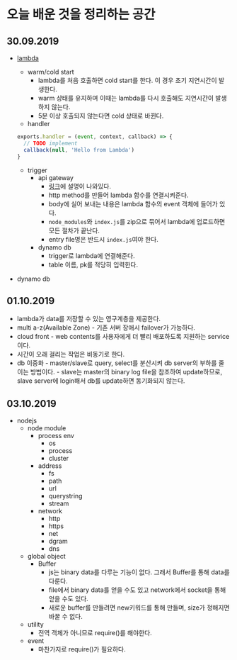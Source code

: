 # 오늘 배운 것을 정리하는 공간

## 30.09.2019

- [lambda](https://medium.com/@yumenohosi/aws-lambda-api-gateway-dynamodb-node-js-사용기-삽질기-b5352e00b396)

  - warm/cold start
    - lambda를 처음 호출하면 cold start를 한다. 이 경우 초기 지연시간이 발생한다.
    - warm 상태를 유지하며 이때는 lambda를 다시 호출해도 지연시간이 발생하지 않는다.
    - 5분 이상 호출되지 않는다면 cold 상태로 바뀐다.
  - handler

  ```js
  exports.handler = (event, context, callback) => {
    // TODO implement
    callback(null, 'Hello from Lambda')
  }
  ```

  - trigger
    - api gateway
      - [링크](https://hyunseob.github.io/2017/05/27/aws-lambda-easy-start/)에 설명이 나와있다.
      - http method를 만들어 lambda 함수를 연결시켜준다.
      - body에 실어 보내는 내용은 lambda 함수의 event 객체에 들어가 있다.
      - `node_modules`와 `index.js`를 zip으로 묶어서 lambda에 업로드하면 모든 절차가 끝난다.
      - entry file명은 반드시 `index.js`여야 한다.
    - dynamo db
      - trigger로 lambda에 연결해준다.
      - table 이름, pk를 적당히 입력한다.

- dynamo db

## 01.10.2019

- lambda가 data를 저장할 수 있는 영구계층을 제공한다.
- multi a-z(Available Zone) - 기존 서버 장애시 failover가 가능하다.
- cloud front - web contents를 사용자에게 더 빨리 배포하도록 지원하는 service이다.
- 시간이 오래 걸리는 작업은 비동기로 한다.
- db 이중화 - master/slave로 query, select를 분산시켜 db server의 부하를 줄이는 방법이다. - slave는 master의 binary log file을 참조하여 update하므로, slave server에 login해서 db를 update하면 동기화되지 않는다.

## 03.10.2019

- nodejs
  - node module
    - process env
      - os
      - process
      - cluster
    - address
      - fs
      - path
      - url
      - querystring
      - stream
    - network
      - http
      - https
      - net
      - dgram
      - dns
  - global object
    - Buffer
      - js는 binary data를 다루는 기능이 없다. 그래서 Buffer를 통해 data를 다룬다.
      - file에서 binary data를 얻을 수도 있고 network에서 socket을 통해 얻을 수도 있다.
      - 새로운 buffer를 만들려면 new키워드를 통해 만들며, size가 정해지면 바꿀 수 없다.
  - utility
    - 전역 객체가 아니므로 require()를 해야한다.
  - event
    - 마찬가지로 require()가 필요하다.
